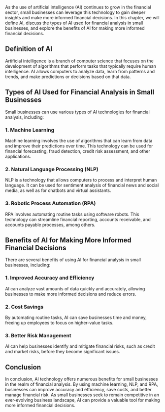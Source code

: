 

As the use of artificial intelligence (AI) continues to grow in the financial sector, small businesses can leverage this technology to gain deeper insights and make more informed financial decisions. In this chapter, we will define AI, discuss the types of AI used for financial analysis in small businesses, and explore the benefits of AI for making more informed financial decisions.

Definition of AI
----------------

Artificial intelligence is a branch of computer science that focuses on the development of algorithms that perform tasks that typically require human intelligence. AI allows computers to analyze data, learn from patterns and trends, and make predictions or decisions based on that data.

Types of AI Used for Financial Analysis in Small Businesses
-----------------------------------------------------------

Small businesses can use various types of AI technologies for financial analysis, including:

### 1. Machine Learning

Machine learning involves the use of algorithms that can learn from data and improve their predictions over time. This technology can be used for financial forecasting, fraud detection, credit risk assessment, and other applications.

### 2. Natural Language Processing (NLP)

NLP is a technology that allows computers to process and interpret human language. It can be used for sentiment analysis of financial news and social media, as well as for chatbots and virtual assistants.

### 3. Robotic Process Automation (RPA)

RPA involves automating routine tasks using software robots. This technology can streamline financial reporting, accounts receivable, and accounts payable processes, among others.

Benefits of AI for Making More Informed Financial Decisions
-----------------------------------------------------------

There are several benefits of using AI for financial analysis in small businesses, including:

### 1. Improved Accuracy and Efficiency

AI can analyze vast amounts of data quickly and accurately, allowing businesses to make more informed decisions and reduce errors.

### 2. Cost Savings

By automating routine tasks, AI can save businesses time and money, freeing up employees to focus on higher-value tasks.

### 3. Better Risk Management

AI can help businesses identify and mitigate financial risks, such as credit and market risks, before they become significant issues.

Conclusion
----------

In conclusion, AI technology offers numerous benefits for small businesses in the realm of financial analysis. By using machine learning, NLP, and RPA, businesses can improve accuracy and efficiency, save costs, and better manage financial risk. As small businesses seek to remain competitive in an ever-evolving business landscape, AI can provide a valuable tool for making more informed financial decisions.
